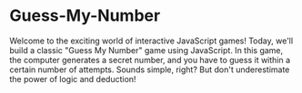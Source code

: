# Guess-My-Number
Welcome to the exciting world of interactive JavaScript games! Today, we'll build a classic "Guess My Number" game using JavaScript. In this game, the computer generates a secret number, and you have to guess it within a certain number of attempts. Sounds simple, right? But don't underestimate the power of logic and deduction!
